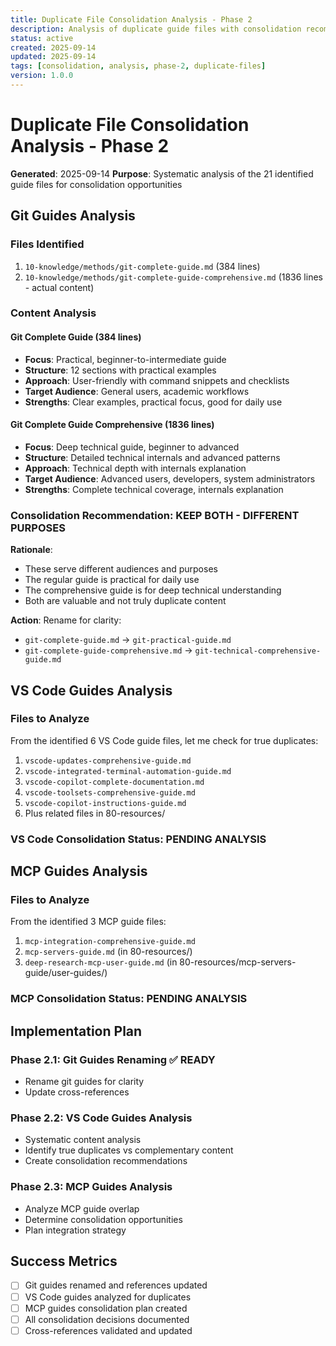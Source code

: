 ```yaml
---
title: Duplicate File Consolidation Analysis - Phase 2
description: Analysis of duplicate guide files with consolidation recommendations
status: active
created: 2025-09-14
updated: 2025-09-14
tags: [consolidation, analysis, phase-2, duplicate-files]
version: 1.0.0
---
```


# Duplicate File Consolidation Analysis - Phase 2

**Generated**: 2025-09-14
**Purpose**: Systematic analysis of the 21 identified guide files for consolidation opportunities

## Git Guides Analysis

### Files Identified

1. `10-knowledge/methods/git-complete-guide.md` (384 lines)
2. `10-knowledge/methods/git-complete-guide-comprehensive.md` (1836 lines - actual content)

### Content Analysis

#### Git Complete Guide (384 lines)

- **Focus**: Practical, beginner-to-intermediate guide
- **Structure**: 12 sections with practical examples
- **Approach**: User-friendly with command snippets and checklists
- **Target Audience**: General users, academic workflows
- **Strengths**: Clear examples, practical focus, good for daily use

#### Git Complete Guide Comprehensive (1836 lines)

- **Focus**: Deep technical guide, beginner to advanced
- **Structure**: Detailed technical internals and advanced patterns
- **Approach**: Technical depth with internals explanation
- **Target Audience**: Advanced users, developers, system administrators
- **Strengths**: Complete technical coverage, internals explanation

### Consolidation Recommendation: **KEEP BOTH - DIFFERENT PURPOSES**

**Rationale**:

- These serve different audiences and purposes
- The regular guide is practical for daily use
- The comprehensive guide is for deep technical understanding
- Both are valuable and not truly duplicate content

**Action**: Rename for clarity:

- `git-complete-guide.md` → `git-practical-guide.md`
- `git-complete-guide-comprehensive.md` → `git-technical-comprehensive-guide.md`

## VS Code Guides Analysis

### Files to Analyze

From the identified 6 VS Code guide files, let me check for true duplicates:

1. `vscode-updates-comprehensive-guide.md`
2. `vscode-integrated-terminal-automation-guide.md`
3. `vscode-copilot-complete-documentation.md`
4. `vscode-toolsets-comprehensive-guide.md`
5. `vscode-copilot-instructions-guide.md`
6. Plus related files in 80-resources/

### VS Code Consolidation Status: **PENDING ANALYSIS**

## MCP Guides Analysis

### Files to Analyze

From the identified 3 MCP guide files:

1. `mcp-integration-comprehensive-guide.md`
2. `mcp-servers-guide.md` (in 80-resources/)
3. `deep-research-mcp-user-guide.md` (in 80-resources/mcp-servers-guide/user-guides/)

### MCP Consolidation Status: **PENDING ANALYSIS**

## Implementation Plan

### Phase 2.1: Git Guides Renaming ✅ READY

- Rename git guides for clarity
- Update cross-references

### Phase 2.2: VS Code Guides Analysis

- Systematic content analysis
- Identify true duplicates vs complementary content
- Create consolidation recommendations

### Phase 2.3: MCP Guides Analysis

- Analyze MCP guide overlap
- Determine consolidation opportunities
- Plan integration strategy

## Success Metrics

- [ ] Git guides renamed and references updated
- [ ] VS Code guides analyzed for duplicates
- [ ] MCP guides consolidation plan created
- [ ] All consolidation decisions documented
- [ ] Cross-references validated and updated
